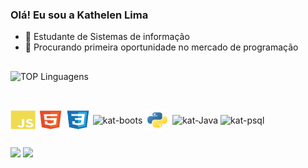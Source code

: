 ### Olá! Eu sou a Kathelen Lima



- 🌱 Estudante de Sistemas de informação
- 👯 Procurando primeira oportunidade no mercado de programação
##
![TOP Linguagens](https://github-readme-stats.vercel.app/api/top-langs/?username=kathelenlima&layout=compact&theme=jolly)

##
<div style="display: inline_block"><br>
  <img align="center" alt="kat-Js" height="30" width="40" src="https://raw.githubusercontent.com/devicons/devicon/master/icons/javascript/javascript-plain.svg">
  <img align="center" alt="kat-HTML" height="30" width="40" src="https://raw.githubusercontent.com/devicons/devicon/master/icons/html5/html5-original.svg">
  <img align="center" alt="kat-CSS" height="30" width="40" src="https://raw.githubusercontent.com/devicons/devicon/master/icons/css3/css3-original.svg">
  <img align="center" alt="kat-boots" height="30" width="40" src="https://upload.wikimedia.org/wikipedia/commons/b/b2/Bootstrap_logo.svg">
  <img align="center" alt="kat-Python" height="30" width="40" src="https://raw.githubusercontent.com/devicons/devicon/master/icons/python/python-original.svg">
  <img align="center" alt="kat-Java" height="30" width="40" src="https://upload.wikimedia.org/wikipedia/pt/3/30/Java_programming_language_logo.svg">
  <img align="center" alt="kat-psql" height="30" width="40" src="https://upload.wikimedia.org/wikipedia/commons/2/29/Postgresql_elephant.svg">
          
</div>

##

<div> 
  <a href = "mailto:kathelenlima13@gmail.com"><img src="https://img.shields.io/badge/-Gmail-%23333?style=for-the-badge&logo=gmail&logoColor=white" target="_blank"></a>
  <a href="https://www.linkedin.com/in/kathelen-lima-409a92251/" target="_blank"><img src="https://img.shields.io/badge/-LinkedIn-%230077B5?style=for-the-badge&logo=linkedin&logoColor=white" target="_blank"></a> 
  
</div>
